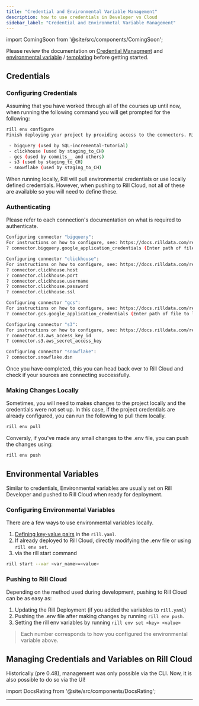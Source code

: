 ```yaml
---
title: "Credential and Environmental Variable Management"
description: how to use credentials in Developer vs Cloud
sidebar_label: "Credential and Environmetal Variable Management"
---
```

import ComingSoon from '@site/src/components/ComingSoon';


Please review the documentation on [Credential Managment](https://docs.rilldata.com/build/credentials/) and [environmental variable](https://docs.rilldata.com/build/credentials/#variables) / [templating](https://docs.rilldata.com/deploy/templating) before getting started.

## Credentials

### Configuring Credentials


Assuming that you have worked through all of the courses up until now, when running the following command you will get prompted for the following:

```bash
rill env configure
Finish deploying your project by providing access to the connectors. Rill requires credentials for the following connectors:

 - bigquery (used by SQL-incremental-tutorial)
 - clickhouse (used by staging_to_CH)
 - gcs (used by commits__ and others)
 - s3 (used by staging_to_CH)
 - snowflake (used by staging_to_CH)
```

When running locally, Rill will pull environmental credentials or use locally defined credentials. However, when pushing to Rill Cloud, not all of these are available so you will need to define these. 

### Authenticating
Please refer to each connection's documentation on what is required to authenticate. 

```bash
Configuring connector "bigquery":
For instructions on how to configure, see: https://docs.rilldata.com/reference/connectors/bigquery
? connector.bigquery.google_application_credentials (Enter path of file to load from.) 

Configuring connector "clickhouse":
For instructions on how to configure, see: https://docs.rilldata.com/reference/olap-engines/clickhouse
? connector.clickhouse.host 
? connector.clickhouse.port 
? connector.clickhouse.username 
? connector.clickhouse.password 
? connector.clickhouse.ssl 

Configuring connector "gcs":
For instructions on how to configure, see: https://docs.rilldata.com/reference/connectors/gcs
? connector.gcs.google_application_credentials (Enter path of file to load from.) 

Configuring connector "s3":
For instructions on how to configure, see: https://docs.rilldata.com/reference/connectors/s3
? connector.s3.aws_access_key_id 
? connector.s3.aws_secret_access_key 

Configuring connector "snowflake":
? connector.snowflake.dsn 
```

Once you have completed, this you can head back over to Rill Cloud and check if your sources are connecting successfully. 

### Making Changes Locally

Sometimes, you will need to makes changes to the project locally and the credentials were not set up. In this case, if the project credentials are already configured, you can run the following to pull them locally. 

```bash
rill env pull
```

Conversly, if you've made any small changes to the .env file, you can push the changes using:

```bash
rill env push
```



## Environmental Variables
Similar to credentials, Environmental variables are usually set on Rill Developer and pushed to Rill Cloud when ready for deployment.

### Configuring Environmental Variables
There are a few ways to use environmental variables locally.

1. [Defining key-value pairs](https://docs.rilldata.com/reference/project-files/rill-yaml#setting-variables) in the `rill.yaml`.
2. If already deployed to Rill Cloud, directly modifying the .env file or using `rill env set`.
3. via the rill start command
```bash
rill start --var <var_name>=<value>
```

### Pushing to Rill Cloud

Depending on the method used during development, pushing to Rill Cloud can be as easy as:

1. Updating the Rill Deployment (if you added the variables to `rill.yaml`)
2. Pushing the .env file after making changes by running `rill env push`.
3. Setting the rill env variables by running `rill env set <key> <value>`

> Each number corresponds to how you configured the environmental variable above.


## Managing Credentials and Variables on Rill Cloud 
<ComingSoon />

<div class='contents_to_overlay'>
Historically (pre 0.48), management was only possible via the CLI. Now, it is also possible to do so via the UI! 

</div>

import DocsRating from '@site/src/components/DocsRating';

---
<DocsRating />